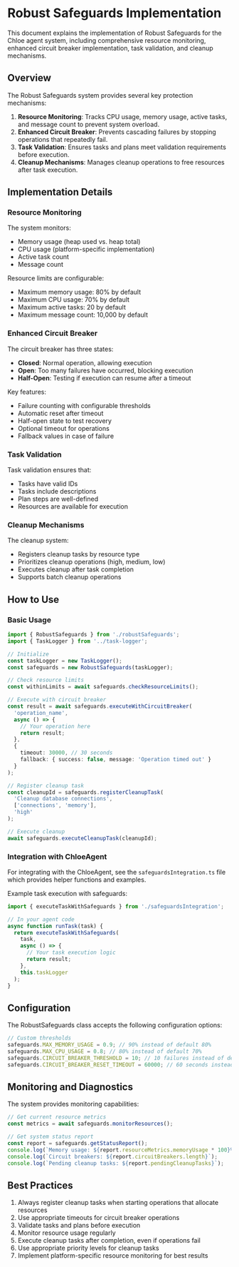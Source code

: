 # Robust Safeguards Implementation

This document explains the implementation of Robust Safeguards for the Chloe agent system, including comprehensive resource monitoring, enhanced circuit breaker implementation, task validation, and cleanup mechanisms.

## Overview

The Robust Safeguards system provides several key protection mechanisms:

1. **Resource Monitoring**: Tracks CPU usage, memory usage, active tasks, and message count to prevent system overload.
2. **Enhanced Circuit Breaker**: Prevents cascading failures by stopping operations that repeatedly fail.
3. **Task Validation**: Ensures tasks and plans meet validation requirements before execution.
4. **Cleanup Mechanisms**: Manages cleanup operations to free resources after task execution.

## Implementation Details

### Resource Monitoring

The system monitors:
- Memory usage (heap used vs. heap total)
- CPU usage (platform-specific implementation)
- Active task count
- Message count

Resource limits are configurable:
- Maximum memory usage: 80% by default
- Maximum CPU usage: 70% by default
- Maximum active tasks: 20 by default
- Maximum message count: 10,000 by default

### Enhanced Circuit Breaker

The circuit breaker has three states:
- **Closed**: Normal operation, allowing execution
- **Open**: Too many failures have occurred, blocking execution
- **Half-Open**: Testing if execution can resume after a timeout

Key features:
- Failure counting with configurable thresholds
- Automatic reset after timeout
- Half-open state to test recovery
- Optional timeout for operations
- Fallback values in case of failure

### Task Validation

Task validation ensures that:
- Tasks have valid IDs
- Tasks include descriptions
- Plan steps are well-defined
- Resources are available for execution

### Cleanup Mechanisms

The cleanup system:
- Registers cleanup tasks by resource type
- Prioritizes cleanup operations (high, medium, low)
- Executes cleanup after task completion
- Supports batch cleanup operations

## How to Use

### Basic Usage

```typescript
import { RobustSafeguards } from './robustSafeguards';
import { TaskLogger } from '../task-logger';

// Initialize
const taskLogger = new TaskLogger();
const safeguards = new RobustSafeguards(taskLogger);

// Check resource limits
const withinLimits = await safeguards.checkResourceLimits();

// Execute with circuit breaker
const result = await safeguards.executeWithCircuitBreaker(
  'operation_name',
  async () => {
    // Your operation here
    return result;
  },
  {
    timeout: 30000, // 30 seconds
    fallback: { success: false, message: 'Operation timed out' }
  }
);

// Register cleanup task
const cleanupId = safeguards.registerCleanupTask(
  'Cleanup database connections',
  ['connections', 'memory'],
  'high'
);

// Execute cleanup
await safeguards.executeCleanupTask(cleanupId);
```

### Integration with ChloeAgent

For integrating with the ChloeAgent, see the `safeguardsIntegration.ts` file which provides helper functions and examples.

Example task execution with safeguards:

```typescript
import { executeTaskWithSafeguards } from './safeguardsIntegration';

// In your agent code
async function runTask(task) {
  return executeTaskWithSafeguards(
    task,
    async () => {
      // Your task execution logic
      return result;
    },
    this.taskLogger
  );
}
```

## Configuration

The RobustSafeguards class accepts the following configuration options:

```typescript
// Custom thresholds
safeguards.MAX_MEMORY_USAGE = 0.9; // 90% instead of default 80%
safeguards.MAX_CPU_USAGE = 0.8; // 80% instead of default 70%
safeguards.CIRCUIT_BREAKER_THRESHOLD = 10; // 10 failures instead of default 5
safeguards.CIRCUIT_BREAKER_RESET_TIMEOUT = 60000; // 60 seconds instead of default 30
```

## Monitoring and Diagnostics

The system provides monitoring capabilities:

```typescript
// Get current resource metrics
const metrics = await safeguards.monitorResources();

// Get system status report
const report = safeguards.getStatusReport();
console.log(`Memory usage: ${report.resourceMetrics.memoryUsage * 100}%`);
console.log(`Circuit breakers: ${report.circuitBreakers.length}`);
console.log(`Pending cleanup tasks: ${report.pendingCleanupTasks}`);
```

## Best Practices

1. Always register cleanup tasks when starting operations that allocate resources
2. Use appropriate timeouts for circuit breaker operations
3. Validate tasks and plans before execution
4. Monitor resource usage regularly
5. Execute cleanup tasks after completion, even if operations fail
6. Use appropriate priority levels for cleanup tasks
7. Implement platform-specific resource monitoring for best results 